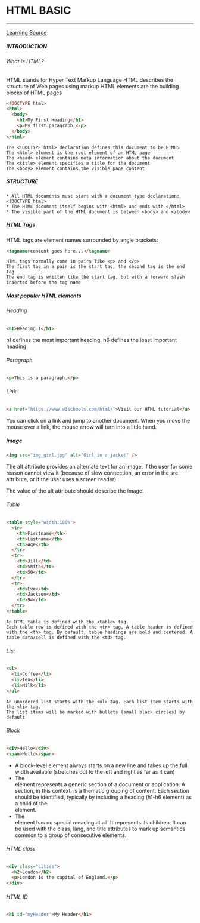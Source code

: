 # HTML BASIC

---

[Learning Source](https://www.w3schools.com/html/html_intro.asp)

##### INTRODUCTION

###### What is HTML?

HTML stands for Hyper Text Markup Language
HTML describes the structure of Web pages using markup
HTML elements are the building blocks of HTML pages

```html
<!DOCTYPE html>
<html>
  <body>
    <h1>My First Heading</h1>
    <p>My first paragraph.</p>
  </body>
</html>
```

```
The <!DOCTYPE html> declaration defines this document to be HTML5
The <html> element is the root element of an HTML page
The <head> element contains meta information about the document
The <title> element specifies a title for the document
The <body> element contains the visible page content
```

##### STRUCTURE

```
* All HTML documents must start with a document type declaration: <!DOCTYPE html>
* The HTML document itself begins with <html> and ends with </html>
* The visible part of the HTML document is between <body> and </body>
```

##### HTML Tags

HTML tags are element names surrounded by angle brackets:

```html
<tagname>content goes here...</tagname>
```

```
HTML tags normally come in pairs like <p> and </p>
The first tag in a pair is the start tag, the second tag is the end tag
The end tag is written like the start tag, but with a forward slash inserted before the tag name
```

##### Most popular HTML elements

###### Heading

```html
<h1>Heading 1</h1>
```

h1 defines the most important heading. h6 defines the least important heading

###### Paragraph

```html
<p>This is a paragraph.</p>
```

###### Link

```html
<a href="https://www.w3schools.com/html/">Visit our HTML tutorial</a>
```

You can click on a link and jump to another document.
When you move the mouse over a link, the mouse arrow will turn into a little hand.

##### Image

```html
<img src="img_girl.jpg" alt="Girl in a jacket" />
```

The alt attribute provides an alternate text for an image, if the user for some reason cannot view it (because of slow connection, an error in the src attribute, or if the user uses a screen reader).

The value of the alt attribute should describe the image.

###### Table

```html
<table style="width:100%">
  <tr>
    <th>Firstname</th>
    <th>Lastname</th>
    <th>Age</th>
  </tr>
  <tr>
    <td>Jill</td>
    <td>Smith</td>
    <td>50</td>
  </tr>
  <tr>
    <td>Eve</td>
    <td>Jackson</td>
    <td>94</td>
  </tr>
</table>
```

```
An HTML table is defined with the <table> tag.
Each table row is defined with the <tr> tag. A table header is defined with the <th> tag. By default, table headings are bold and centered. A table data/cell is defined with the <td> tag.
```

###### List

```html
<ul>
  <li>Coffee</li>
  <li>Tea</li>
  <li>Milk</li>
</ul>
```

```
An unordered list starts with the <ul> tag. Each list item starts with the <li> tag.
The list items will be marked with bullets (small black circles) by default
```

###### Block

```html
<div>Hello</div>
<span>Hello</span>
```

- A block-level element always starts on a new line and takes up the full width available (stretches out to the left and right as far as it can)
- The <section> element represents a generic section of a document or application. A section, in this context, is a thematic grouping of content. Each section should be identified, typically by including a heading (h1-h6 element) as a child of the <section> element.
- The <div> element has no special meaning at all. It represents its children. It can be used with the class, lang, and title attributes to mark up semantics common to a group of consecutive elements.

###### HTML class

```html
<div class="cities">
  <h2>London</h2>
  <p>London is the capital of England.</p>
</div>
```

###### HTML ID

```html
<h1 id="myHeader">My Header</h1>
```
